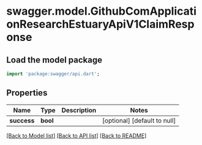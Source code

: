 # swagger.model.GithubComApplicationResearchEstuaryApiV1ClaimResponse

## Load the model package
```dart
import 'package:swagger/api.dart';
```

## Properties
Name | Type | Description | Notes
------------ | ------------- | ------------- | -------------
**success** | **bool** |  | [optional] [default to null]

[[Back to Model list]](../README.md#documentation-for-models) [[Back to API list]](../README.md#documentation-for-api-endpoints) [[Back to README]](../README.md)

